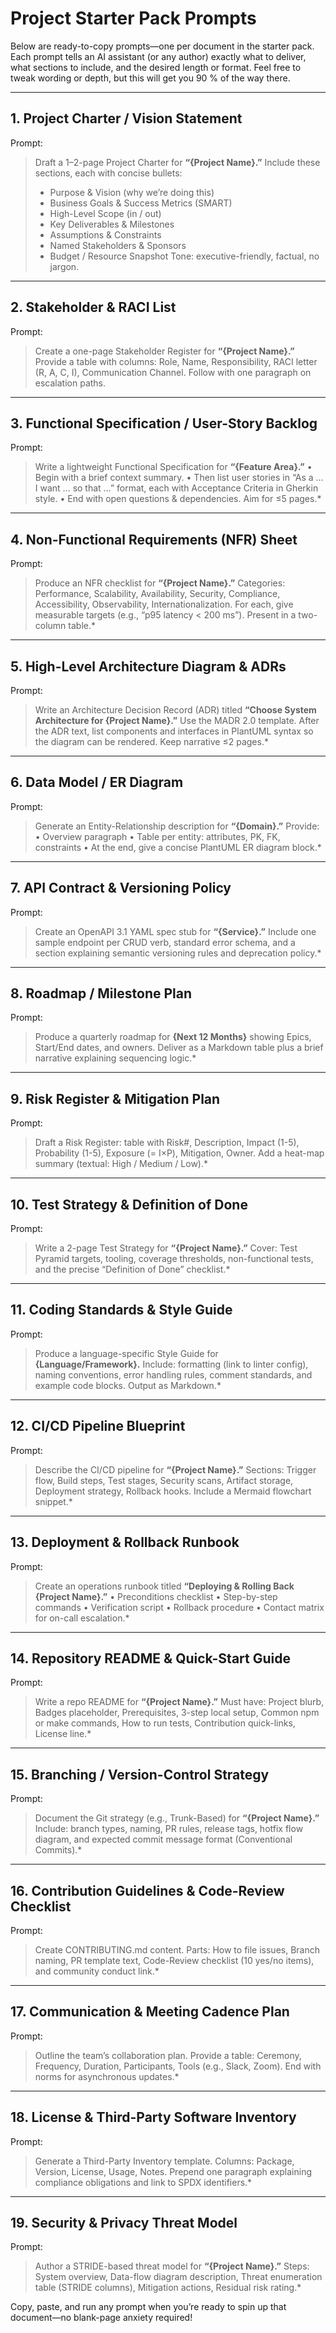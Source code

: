 # Project Starter Pack Prompts

Below are ready-to-copy prompts—one per document in the starter pack.
Each prompt tells an AI assistant (or any author) exactly what to deliver, what sections to include, and the desired length or format. Feel free to tweak wording or depth, but this will get you 90 % of the way there.

---

## 1. Project Charter / Vision Statement

Prompt:

> Draft a 1–2-page Project Charter for **“{Project Name}.”**
> Include these sections, each with concise bullets:
>
> - Purpose & Vision (why we’re doing this)
> - Business Goals & Success Metrics (SMART)
> - High-Level Scope (in / out)
> - Key Deliverables & Milestones
> - Assumptions & Constraints
> - Named Stakeholders & Sponsors
> - Budget / Resource Snapshot
>    Tone: executive-friendly, factual, no jargon.

---

## 2. Stakeholder & RACI List

Prompt:

> Create a one-page Stakeholder Register for **“{Project Name}.”**
> Provide a table with columns: Role, Name, Responsibility, RACI letter (R, A, C, I), Communication Channel.
> Follow with one paragraph on escalation paths.

---

## 3. Functional Specification / User-Story Backlog

Prompt:

> Write a lightweight Functional Specification for **“{Feature Area}.”**
> • Begin with a brief context summary.
> • Then list user stories in “As a … I want … so that …” format, each with Acceptance Criteria in Gherkin style.
> • End with open questions & dependencies.
> Aim for ≤5 pages.*

---

## 4. Non-Functional Requirements (NFR) Sheet

Prompt:

> Produce an NFR checklist for **“{Project Name}.”**
> Categories: Performance, Scalability, Availability, Security, Compliance, Accessibility, Observability, Internationalization.
> For each, give measurable targets (e.g., “p95 latency < 200 ms”). Present in a two-column table.*

---

## 5. High-Level Architecture Diagram & ADRs

Prompt:

> Write an Architecture Decision Record (ADR) titled **“Choose System Architecture for {Project Name}.”**
> Use the MADR 2.0 template.
> After the ADR text, list components and interfaces in PlantUML syntax so the diagram can be rendered. Keep narrative ≤2 pages.*

---

## 6. Data Model / ER Diagram

Prompt:

> Generate an Entity-Relationship description for **“{Domain}.”**
> Provide:
> • Overview paragraph
> • Table per entity: attributes, PK, FK, constraints
> • At the end, give a concise PlantUML ER diagram block.*

---

## 7. API Contract & Versioning Policy

Prompt:

> Create an OpenAPI 3.1 YAML spec stub for **“{Service}.”**
> Include one sample endpoint per CRUD verb, standard error schema, and a section explaining semantic versioning rules and deprecation policy.*

---

## 8. Roadmap / Milestone Plan

Prompt:

> Produce a quarterly roadmap for **{Next 12 Months}** showing Epics, Start/End dates, and owners. Deliver as a Markdown table plus a brief narrative explaining sequencing logic.*

---

## 9. Risk Register & Mitigation Plan

Prompt:

> Draft a Risk Register: table with Risk#, Description, Impact (1-5), Probability (1-5), Exposure (= I×P), Mitigation, Owner. Add a heat-map summary (textual: High / Medium / Low).*

---

## 10. Test Strategy & Definition of Done

Prompt:

> Write a 2-page Test Strategy for **“{Project Name}.”**
> Cover: Test Pyramid targets, tooling, coverage thresholds, non-functional tests, and the precise “Definition of Done” checklist.*

---

## 11. Coding Standards & Style Guide

Prompt:

> Produce a language-specific Style Guide for **{Language/Framework}.**
> Include: formatting (link to linter config), naming conventions, error handling rules, comment standards, and example code blocks. Output as Markdown.*

---

## 12. CI/CD Pipeline Blueprint

Prompt:

> Describe the CI/CD pipeline for **“{Project Name}.”**
> Sections: Trigger flow, Build steps, Test stages, Security scans, Artifact storage, Deployment strategy, Rollback hooks. Include a Mermaid flowchart snippet.*

---

## 13. Deployment & Rollback Runbook

Prompt:

> Create an operations runbook titled **“Deploying & Rolling Back {Project Name}.”**
> • Preconditions checklist
> • Step-by-step commands
> • Verification script
> • Rollback procedure
> • Contact matrix for on-call escalation.*

---

## 14. Repository README & Quick-Start Guide

Prompt:

> Write a repo README for **“{Project Name}.”**
> Must have: Project blurb, Badges placeholder, Prerequisites, 3-step local setup, Common npm or make commands, How to run tests, Contribution quick-links, License line.*

---

## 15. Branching / Version-Control Strategy

Prompt:

> Document the Git strategy (e.g., Trunk-Based) for **“{Project Name}.”**
> Include: branch types, naming, PR rules, release tags, hotfix flow diagram, and expected commit message format (Conventional Commits).*

---

## 16. Contribution Guidelines & Code-Review Checklist

Prompt:

> Create CONTRIBUTING.md content.
> Parts: How to file issues, Branch naming, PR template text, Code-Review checklist (10 yes/no items), and community conduct link.*

---

## 17. Communication & Meeting Cadence Plan

Prompt:

> Outline the team’s collaboration plan.
> Provide a table: Ceremony, Frequency, Duration, Participants, Tools (e.g., Slack, Zoom). End with norms for asynchronous updates.*

---

## 18. License & Third-Party Software Inventory

Prompt:

> Generate a Third-Party Inventory template.
> Columns: Package, Version, License, Usage, Notes.
> Prepend one paragraph explaining compliance obligations and link to SPDX identifiers.*

---

## 19. Security & Privacy Threat Model

Prompt:

> Author a STRIDE-based threat model for **“{Project Name}.”**
> Steps: System overview, Data-flow diagram description, Threat enumeration table (STRIDE columns), Mitigation actions, Residual risk rating.*

Copy, paste, and run any prompt when you’re ready to spin up that document—no blank-page anxiety required!
